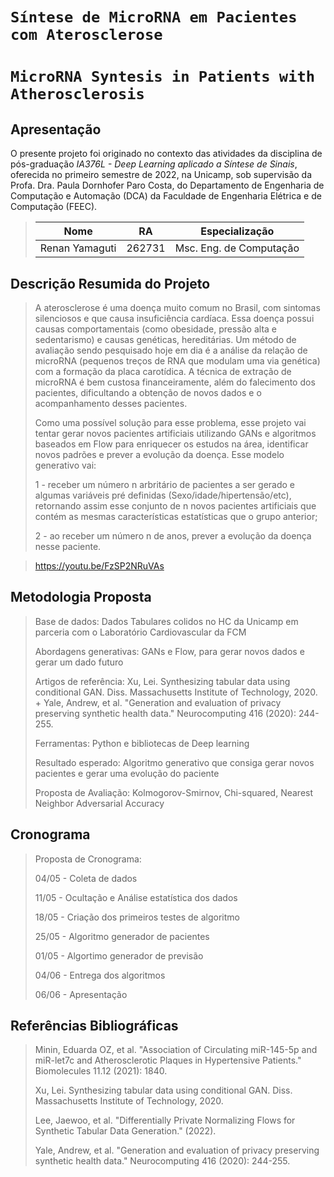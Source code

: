 # `Síntese de MicroRNA em Pacientes com Aterosclerose`
# `MicroRNA Syntesis in Patients with Atherosclerosis `

## Apresentação
O presente projeto foi originado no contexto das atividades da disciplina de pós-graduação *IA376L - Deep Learning aplicado a Síntese de Sinais*, 
oferecida no primeiro semestre de 2022, na Unicamp, sob supervisão da Profa. Dra. Paula Dornhofer Paro Costa, do Departamento de Engenharia de Computação e Automação (DCA) da Faculdade de Engenharia Elétrica e de Computação (FEEC).

> |Nome  | RA | Especialização|
> |--|--|--|
> | Renan Yamaguti | 262731  | Msc. Eng. de Computação|



## Descrição Resumida do Projeto
> A aterosclerose é uma doença muito comum no Brasil, com sintomas silenciosos e que causa insuficiência cardíaca. Essa doença possui causas comportamentais (como obesidade, pressão alta e sedentarismo) e causas genéticas, hereditárias. Um método de avaliação sendo pesquisado hoje em dia é a análise da relação de microRNA (pequenos treços de RNA que modulam uma via genética) com a formação da placa carotídica. A técnica de extração de microRNA é bem custosa financeiramente, além do falecimento dos pacientes, dificultando a obtenção de novos dados e o acompanhamento desses pacientes. 
> 
> Como uma possível solução para esse problema, esse projeto vai tentar gerar novos pacientes artificiais utilizando GANs e algoritmos baseados em Flow para enriquecer os estudos na área, identificar novos padrões e prever a evolução da doença. Esse modelo generativo vai:
> 
> 1 - receber um número n arbritário de pacientes a ser gerado e algumas variáveis pré definidas (Sexo/idade/hipertensão/etc), retornando assim esse conjunto de n novos pacientes artificiais que contém as mesmas características estatísticas que o grupo anterior;
> 
> 2 - ao receber um número n de anos, prever a evolução da doença nesse paciente.

> https://youtu.be/FzSP2NRuVAs

## Metodologia Proposta
> Base de dados: Dados Tabulares colidos no HC da Unicamp em parceria com o Laboratório Cardiovascular da FCM
> 
> Abordagens generativas: GANs e Flow, para gerar novos dados e gerar um dado futuro
> 
> Artigos de referência: Xu, Lei. Synthesizing tabular data using conditional GAN. Diss. Massachusetts Institute of Technology, 2020. + Yale, Andrew, et al. "Generation and evaluation of privacy preserving synthetic health data." Neurocomputing 416 (2020): 244-255. 
> 
> Ferramentas: Python e bibliotecas de Deep learning
> 
> Resultado esperado: Algoritmo generativo que consiga gerar novos pacientes e gerar uma evolução do paciente
> 
> Proposta de Avaliação: Kolmogorov-Smirnov, Chi-squared, Nearest Neighbor Adversarial Accuracy 

## Cronograma
> Proposta de Cronograma: 
> 
> 04/05 - Coleta de dados
> 
> 11/05 - Ocultação e Análise estatística dos dados
> 
> 18/05 - Criação dos primeiros testes de algoritmo
> 
> 25/05 - Algoritmo generador de pacientes
> 
> 01/05 - Algortimo generador de previsão 
> 
> 04/06 - Entrega dos algoritmos
> 
> 06/06 - Apresentação 
> 

## Referências Bibliográficas
> Minin, Eduarda OZ, et al. "Association of Circulating miR-145-5p and miR-let7c and Atherosclerotic Plaques in Hypertensive Patients." Biomolecules 11.12 (2021): 1840.
> 
> Xu, Lei. Synthesizing tabular data using conditional GAN. Diss. Massachusetts Institute of Technology, 2020.
> 
> Lee, Jaewoo, et al. "Differentially Private Normalizing Flows for Synthetic Tabular Data Generation." (2022).
> 
> Yale, Andrew, et al. "Generation and evaluation of privacy preserving synthetic health data." Neurocomputing 416 (2020): 244-255.
